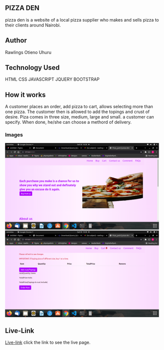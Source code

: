 ## PIZZA DEN

pizza den is a website of a local pizza supplier who makes and sells pizza to their clients 
around Nairobi.
## Author
  Rawlings Otieno Uhuru
## Technology Used
  HTML
  CSS
  JAVASCRIPT
  JQUERY
  BOOTSTRAP
## How it works
 A customer places an order, add pizza to cart, allows selecting more than one pizza.
 The customer then is allowed to add the topings and crust of desire.
 Piza comes in three size, medium, large and small. a customer can specify.
 When done, he/she can choose a methord of delivery.
### Images
![alt text](images/md1.png)
![alt text](images/md2.png)

## Live-Link
[Live-link](https://github.com/uhuru-rawlings/pizza_pack) click the link to see the live page.
